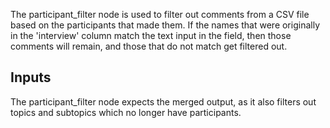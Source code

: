 The participant_filter node is used to filter out comments from a CSV file based on the participants that made them. If the names that were originally in the 'interview' column match the text input in the field, then those comments will remain, and those that do not match get filtered out.

## Inputs

The participant_filter node expects the merged output, as it also filters out topics and subtopics which no longer have participants.
